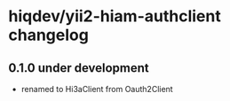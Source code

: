 hiqdev/yii2-hiam-authclient changelog
=====================================

0.1.0 under development
-----------------------

- renamed to Hi3aClient from Oauth2Client


